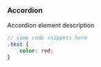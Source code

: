 ### Accordion

Accordion element description

```scss
// some code snippets here
.test {
    color: red;
}
```
